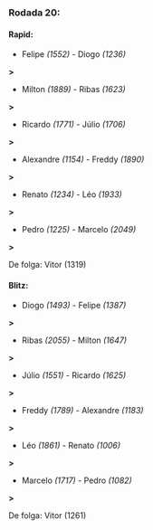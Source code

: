 ### Rodada 20:

#### Rapid:

* Felipe *(1552)*     -     Diogo *(1236)*

 **>** 
* Milton *(1889)*     -     Ribas *(1623)*

 **>** 
* Ricardo *(1771)*     -     Júlio *(1706)*

 **>** 
* Alexandre *(1154)*     -     Freddy *(1890)*

 **>** 
* Renato *(1234)*     -     Léo *(1933)*

 **>** 
* Pedro *(1225)*     -     Marcelo *(2049)*

 **>** 

De folga: Vitor (1319)

#### Blitz:

* Diogo *(1493)*     -     Felipe *(1387)*

 **>** 
* Ribas *(2055)*     -     Milton *(1647)*

 **>** 
* Júlio *(1551)*     -     Ricardo *(1625)*

 **>** 
* Freddy *(1789)*     -     Alexandre *(1183)*

 **>** 
* Léo *(1861)*     -     Renato *(1006)*

 **>** 
* Marcelo *(1717)*     -     Pedro *(1082)*

 **>** 

De folga: Vitor (1261)

